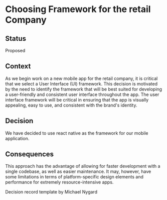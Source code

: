 # Choosing Framework for the retail Company


## Status
Proposed

## Context
As we begin work on a new mobile app for the retail company, it is critical that we select a User Interface (UI) framework. This decision is motivated by the need to identify the framework that will be best suited for developing a user-friendly and consistent user interface throughout the app. The user interface framework will be critical in ensuring that the app is visually appealing, easy to use, and consistent with the brand's identity.

## Decision
We have decided to use react native as the framework for our mobile application.

## Consequences
This approach has the advantage of allowing for faster development with a single codebase, as well as easier maintenance. It may, however, have some limitations in terms of platform-specific design elements and performance for extremely resource-intensive apps.

Decision record template by Michael Nygard